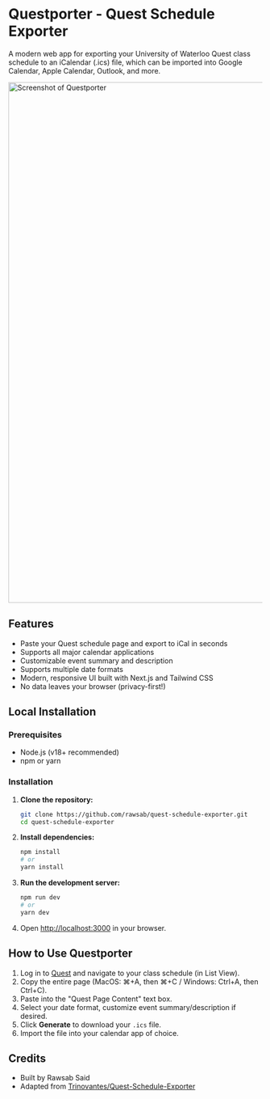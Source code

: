 # Questporter - Quest Schedule Exporter

A modern web app for exporting your University of Waterloo Quest class schedule to an iCalendar (.ics) file, which can be imported into Google Calendar, Apple Calendar, Outlook, and more.

<img width="1582" height="1030" alt="Screenshot of Questporter" src="https://github.com/user-attachments/assets/761396f3-49b9-4fe2-88f3-51f9521befcb" />

## Features
- Paste your Quest schedule page and export to iCal in seconds
- Supports all major calendar applications
- Customizable event summary and description
- Supports multiple date formats
- Modern, responsive UI built with Next.js and Tailwind CSS
- No data leaves your browser (privacy-first!)

## Local Installation

### Prerequisites
- Node.js (v18+ recommended)
- npm or yarn

### Installation

1. **Clone the repository:**
   ```sh
   git clone https://github.com/rawsab/quest-schedule-exporter.git
   cd quest-schedule-exporter
   ```
2. **Install dependencies:**
   ```sh
   npm install
   # or
   yarn install
   ```
3. **Run the development server:**
   ```sh
   npm run dev
   # or
   yarn dev
   ```
4. Open [http://localhost:3000](http://localhost:3000) in your browser.

## How to Use Questporter
1. Log in to [Quest](https://quest.pecs.uwaterloo.ca/psp/SS/?cmd=login) and navigate to your class schedule (in List View).
2. Copy the entire page (MacOS: ⌘+A, then ⌘+C / Windows: Ctrl+A, then Ctrl+C).
3. Paste into the "Quest Page Content" text box.
4. Select your date format, customize event summary/description if desired.
5. Click **Generate** to download your `.ics` file.
6. Import the file into your calendar app of choice.

## Credits
- Built by Rawsab Said
- Adapted from [Trinovantes/Quest-Schedule-Exporter](https://github.com/Trinovantes/Quest-Schedule-Exporter)
